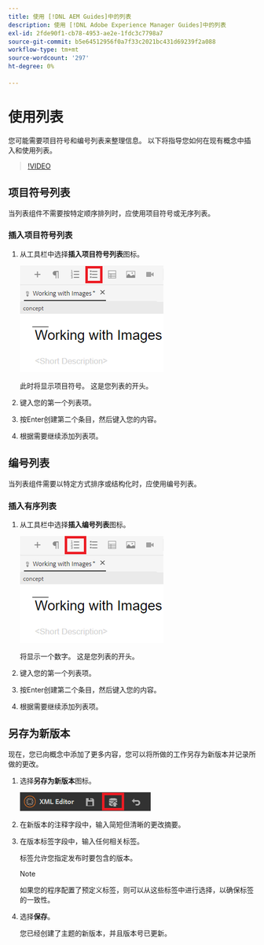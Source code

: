 ```yaml
---
title: 使用 [!DNL AEM Guides]中的列表
description: 使用 [!DNL Adobe Experience Manager Guides]中的列表
exl-id: 2fde90f1-cb78-4953-ae2e-1fdc3c7798a7
source-git-commit: b5e64512956f0a7f33c2021bc431d69239f2a088
workflow-type: tm+mt
source-wordcount: '297'
ht-degree: 0%

---
```


# 使用列表

您可能需要项目符号和编号列表来整理信息。 以下将指导您如何在现有概念中插入和使用列表。

>[!VIDEO](https://video.tv.adobe.com/v/336658?quality=12&learn=on)

## 项目符号列表

当列表组件不需要按特定顺序排列时，应使用项目符号或无序列表。

### 插入项目符号列表

1. 从工具栏中选择&#x200B;**插入项目符号列表**&#x200B;图标。

   ![插入项目符号列表图标](images/lesson-6/insert-bulleted-list.png)

   此时将显示项目符号。 这是您列表的开头。

1. 键入您的第一个列表项。
1. 按Enter创建第二个条目，然后键入您的内容。
1. 根据需要继续添加列表项。

## 编号列表

当列表组件需要以特定方式排序或结构化时，应使用编号列表。

### 插入有序列表

1. 从工具栏中选择&#x200B;**插入编号列表**&#x200B;图标。

   ![插入编号列表图标](images/lesson-6/insert-numbered-list.png)

   将显示一个数字。 这是您列表的开头。

1. 键入您的第一个列表项。
1. 按Enter创建第二个条目，然后键入您的内容。
1. 根据需要继续添加列表项。

## 另存为新版本

现在，您已向概念中添加了更多内容，您可以将所做的工作另存为新版本并记录所做的更改。

1. 选择&#x200B;**另存为新版本**&#x200B;图标。

   ![另存为新版本图标](images/common/save-as-new-version.png)

1. 在新版本的注释字段中，输入简短但清晰的更改摘要。
1. 在版本标签字段中，输入任何相关标签。

   标签允许您指定发布时要包含的版本。

   >[!NOTE]
   > 
   > 如果您的程序配置了预定义标签，则可以从这些标签中进行选择，以确保标签的一致性。

1. 选择&#x200B;**保存**。

   您已经创建了主题的新版本，并且版本号已更新。
